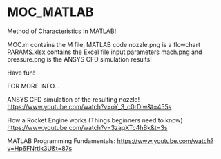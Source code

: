 # MOC_MATLAB
Method of Characteristics in MATLAB!

MOC.m contains the M file, MATLAB code
nozzle.png is a flowchart
PARAMS.xlsx contains the Excel file input parameters
mach.png and pressure.png is the ANSYS CFD simulation results!

Have fun!

FOR MORE INFO...

ANSYS CFD simulation of the resulting nozzle!
https://www.youtube.com/watch?v=oY_3_c0rDiw&t=455s

How a Rocket Engine works (Things beginners need to know)
https://www.youtube.com/watch?v=3zagXTc4hBk&t=3s

MATLAB Programming Fundamentals:
https://www.youtube.com/watch?v=Hp6FNrtlk3U&t=87s


